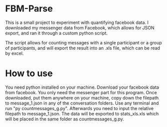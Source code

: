 # FBM-Parse

This is a small project to experiment with quantifying facebook data. I downloaded my messenger data from Facebook, which allows for JSON export, and ran it through a custom python script.

The script allows for counting messages with a single participant or a group of participants, and will export the result into an .xls file, which can be read by excel.

# How to use
You need python installed on your machine.
Download your facebook data from facebook. You only need the messenger part for this program. 
Once downloaded, put them anywhere on your machine, copy down the filepath to message_1.json in any of the conversation folders.
Use any terminal and run "py countmessages_g.py". Afterwards you need to input the relative filepath to message_1.json.
The data will be exported to stats_xls.xls which will be placed in the same folder as countmessages_g.py.
